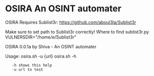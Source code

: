 # OSIRA An OSINT automater

OSIRA Requires Sublist3r:
https://github.com/aboul3la/Sublist3r

Make sure to set path to Sublist3r correctly!
	Where to find sublist3r.py
	VULNERSDIR="/home/e/Sublist3r"

OSIRA 0.0.1a by Shiva - An OSINT automater


Usage: osira.sh -u {url}
       osira.sh -h

       -h shows this help
       -u url to test

